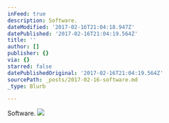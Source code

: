 ```yaml
---
inFeed: true
description: Software.
dateModified: '2017-02-16T21:04:18.947Z'
datePublished: '2017-02-16T21:04:19.564Z'
title: ''
author: []
publisher: {}
via: {}
starred: false
datePublishedOriginal: '2017-02-16T21:04:19.564Z'
sourcePath: _posts/2017-02-16-software.md
_type: Blurb

---
```

Software.
![](https://the-grid-user-content.s3-us-west-2.amazonaws.com/9cc8f4fa-8328-4c62-90b5-9e110cbc7f90.png)